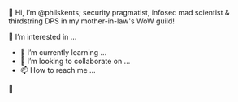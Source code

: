 👋 Hi, I’m @philskents; security pragmatist, infosec mad scientist & thirdstring DPS in my mother-in-law's WoW guild!

👀 I’m interested in ...
- 🌱 I’m currently learning ...
- 💞️ I’m looking to collaborate on ...
- 📫 How to reach me ...

:eyes: 

<!---
philskents/philskents is a ✨ special ✨ repository because its `README.md` (this file) appears on your GitHub profile.
You can click the Preview link to take a look at your changes.
--->
